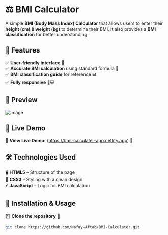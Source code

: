 # ⚖️ BMI Calculator

A simple **BMI (Body Mass Index) Calculator** that allows users to enter their **height (cm) & weight (kg)** to determine their BMI. It also provides a **BMI classification** for better understanding.  

## 🚀 Features  
✅ **User-friendly interface** 🎨  
✅ **Accurate BMI calculation** using standard formula 🧮  
✅ **BMI classification guide** for reference 📊  
✅ **Fully responsive** 📱💻  

## 📸 Preview  
![image](https://github.com/user-attachments/assets/1b6ec37f-ba07-4576-8917-218ea6d9360d)
  

## 🔗 Live Demo  
🔗 **View Live Demo:** (https://bmi-calculater-app.netlify.app) 🚀  

## 🛠️ Technologies Used  
🖥️ **HTML5** – Structure of the page  
🎨 **CSS3** – Styling with a clean design  
⚡ **JavaScript** – Logic for BMI calculation  

## 📂 Installation & Usage  
1️⃣ **Clone the repository** 🔽  
   ```sh
   git clone https://github.com/Nafay-Aftab/BMI-Calculater.git
